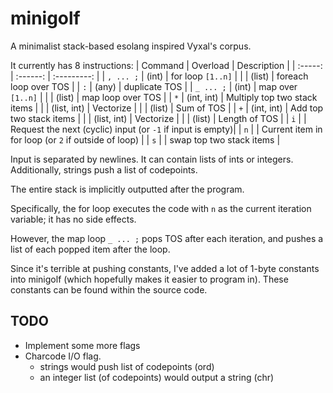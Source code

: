 # minigolf
A minimalist stack-based esolang inspired Vyxal's corpus.

It currently has 8 instructions:
| Command | Overload | Description |
| :-----: | :------: | :---------: |
| `, ... ;`     | (int)    | for loop `[1..n]` |
|         | (list)   | foreach loop over TOS |
| `:`     | (any)    | duplicate TOS |
| `_ ... ;`     | (int)     | map over `[1..n]` |
|         | (list) | map loop over TOS |
| `*`     | (int, int) | Multiply top two stack items |
|         | (list, int) | Vectorize |
|         | (list) | Sum of TOS |
| `+`     | (int, int) | Add top two stack items |
|         | (list, int) | Vectorize |
|         | (list) | Length of TOS |
| `i`     |        | Request the next (cyclic) input (or `-1` if input is empty)|
| `n`     |        | Current item in for loop (or `2` if outside of loop) |
| `s`     |        | swap top two stack items |

Input is separated by newlines. It can contain lists of ints or integers. Additionally, strings push a list of codepoints.

The entire stack is implicitly outputted after the program.

Specifically, the for loop executes the code with `n` as the current iteration variable; it has no side effects.

However, the map loop `_ ... ;` pops TOS after each iteration, and pushes a list of each popped item after the loop.

Since it's terrible at pushing constants, I've added a lot of 1-byte constants into minigolf (which hopefully makes it easier to program in). These constants can be found within the source code.

## TODO
* Implement some more flags
* Charcode I/O flag.
  * strings would push list of codepoints (ord)
  * an integer list (of codepoints) would output a string (chr)
